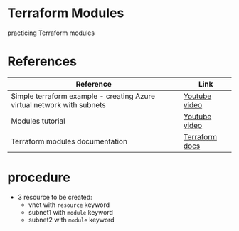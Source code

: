 # Terraform Modules
practicing Terraform modules

# References
| Reference | Link |
|----|----|
| Simple terraform example - creating Azure virtual network with subnets | [Youtube video](https://www.youtube.com/watch?v=qTkYFjs3fMg&t=375s)|
| Modules tutorial  | [Youtube video](https://www.youtube.com/watch?v=7jnuTdhxjhw)|
| Terraform modules documentation  | [Terraform docs](https://www.terraform.io/language/modules)|

# procedure
- 3 resource to be created:
    - vnet with `resource` keyword
    - subnet1 with `module` keyword
    - subnet2 with `module` keyword

